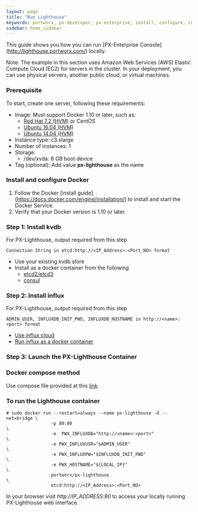```yaml
---
layout: page
title: "Run Lighthouse"
keywords: portworx, px-developer, px-enterprise, install, configure, container, storage, lighthouse
sidebar: home_sidebar
---
```


This guide shows you how you can run [PX-Enterprise Console] (http://lighthouse.portworx.com/) locally.

Note: The example in this section uses Amazon Web Services (AWS) Elastic Compute Cloud (EC2) for servers in the cluster. In your deployment, you can use physical servers, another public cloud, or virtual machines.

### Prerequisite

To start, create one server, following these requirements:

* Image: Must support Docker 1.10 or later, such as:
  * [Red Hat 7.2 (HVM)](https://aws.amazon.com/marketplace/pp/B019NS7T5I) or CentOS
  * [Ubuntu 16.04 (HVM)](https://aws.amazon.com/marketplace/pp/B01JBL2M0O)
  * [Ubuntu 14.04 (HVM)](https://aws.amazon.com/marketplace/pp/B00JV9TBA6)
* Instance type: c3.xlarge
* Number of instances: 1
* Storage:
  * /dev/xvda: 8 GB boot device
* Tag (optional): Add value **px-lighthouse** as the name

### Install and configure Docker

1. Follow the Docker [install guide] (https://docs.docker.com/engine/installation/) to install and start the Docker Service.
2. Verify that your Docker version is 1.10 or later.

### Step 1: Install kvdb


For PX-Lighthouse, output required from this step

```
Connection String in etcd:http://<IP_Address>:<Port_NO> format
```

* Use your existing kvdb store
* Install as a docker container from the following 
  * [etcd2/etcd3](https://github.com/coreos/etcd/blob/2724c3946eb2f3def5ed38a127be982b62c81779/Documentation/op-guide/container.md)
  * [consul](https://hub.docker.com/_/consul/)

### Step 2: Install influx

For PX-Lighthouse, output required from this step

```
ADMIN_USER, INFLUXDB_INIT_PWD, INFLUXDB_HOSTNAME in http://<name>:<port> format
```

* [Use influx cloud](https://cloud.influxdata.com/)
* [Run influx as a docker container](https://github.com/tutumcloud/influxdb)

### Step 3: Launch the PX-Lighthouse Container

### Docker compose method


Use compose file provided at this [link](https://github.com/portworx/lighthouse/tree/master/on-prem).


### To run the Lighthouse container


```
# sudo docker run --restart=always --name px-lighthouse -d --net=bridge \
                 -p 80:80                                               \
                 -e  PWX_INFLUXDB="http://<name>:<port>"                \
                 -e PWX_INFLUXUSR="$ADMIN_USER"                         \
                 -e PWX_INFLUXPW="$INFLUXDB_INIT_PWD"                   \
                 -e PWX_HOSTNAME="${LOCAL_IP}"                          \
                 portworx/px-lighthouse                                 \
                 etcd:http://<IP_Address>:<Port_NO>
```


In your browser visit *http://IP_ADDRESS:80* to access your locally running PX-Lighthouse web interface.
